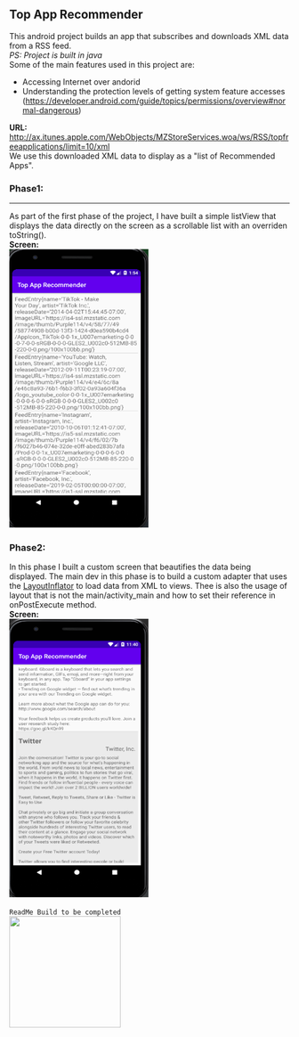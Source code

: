 ## Top App Recommender

  This android project builds an app that subscribes and downloads XML data from a RSS feed.  
  *PS: Project is built in java*  
  Some of the main features used in this project are:  
  * Accessing Internet over andorid  
  * Understanding the protection levels of getting system feature accesses (https://developer.android.com/guide/topics/permissions/overview#normal-dangerous)
  
  **URL:** http://ax.itunes.apple.com/WebObjects/MZStoreServices.woa/ws/RSS/topfreeapplications/limit=10/xml  
  We use this downloaded XML data to display as a "list of Recommended Apps".
  
  ### Phase1:
  ***  
  As part of the first phase of the project, I have built a simple listView that displays the data directly on the screen as a scrollable list with an overriden toString().  
  **Screen:**  
  <img src="TopAppRecommender/screens/BasicList.PNG" width=250 height=500>  
  
  ### Phase2:
  In this phase I built a custom screen that beautifies the data being displayed. The main dev in this phase is to build a custom adapter that uses the [LayoutInflator](https://developer.android.com/reference/android/view/LayoutInflater) to load data from XML to views. Thee is also the usage of layout that is not the main/activity_main and how to set their reference in onPostExecute method.  
  **Screen:**  
  <img src="TopAppRecommender/screens/CustomisedList1.PNG" width=250 height=500>
  
`ReadMe Build to be completed`  
<img src = "http://horticulture.tg.nic.in/img/work-in-progress-wip.jpg" width=200 height=200>
